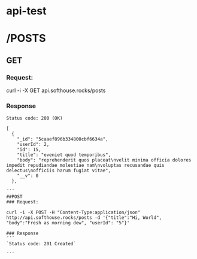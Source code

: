 # api-test

# /POSTS
## GET
### Request:
curl -i -X GET api.softhouse.rocks/posts
### Response
`Status code: 200 (OK)`
```
[
  {
    "_id": "5caaef896b334800cbf6634a",
    "userId": 2,
    "id": 15,
    "title": "eveniet quod temporibus",
    "body": "reprehenderit quos placeat\nvelit minima officia dolores impedit repudiandae molestiae nam\nvoluptas recusandae quis delectus\nofficiis harum fugiat vitae",
    "__v": 0
  },

´´´
##POST
### Request:

curl -i -X POST -H "Content-Type:application/json" http://api.softhouse.rocks/posts -d '{"title":"Hi, World",
"body":"Fresh as morning dew", "userId": "5"}'

### Response
´´´
`Status code: 201 Created`

´´´
